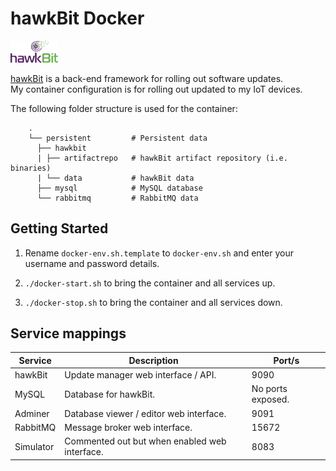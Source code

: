 # hawkBit Docker
<img src="hawkbit.png" width="15%" height="15%"> <br />

[hawkBit](https://www.eclipse.org/hawkbit/) is a back-end framework for rolling out software updates. <br />
My container configuration is for rolling out updated to my IoT devices.

The following folder structure is used for the container:
```
    .
    └── persistent         # Persistent data
      ├── hawkbit          
      | ├── artifactrepo   # hawkBit artifact repository (i.e. binaries)
      | └── data           # hawkBit data
      ├── mysql            # MySQL database
      └── rabbitmq         # RabbitMQ data

```

## Getting Started

1. Rename <code>docker-env.sh.template</code> to <code>docker-env.sh</code> and enter your username and password details.

2. <code>./docker-start.sh</code> to bring the container and all services up.

3. <code>./docker-stop.sh</code> to bring the container and all services down.

## Service mappings

Service | Description | Port/s
--- | --- | ---
hawkBit | Update manager web interface / API. | 9090
MySQL | Database for hawkBit. | No ports exposed.
Adminer | Database viewer / editor web interface. | 9091
RabbitMQ | Message broker web interface. | 15672
Simulator | Commented out but when enabled web interface.  | 8083

